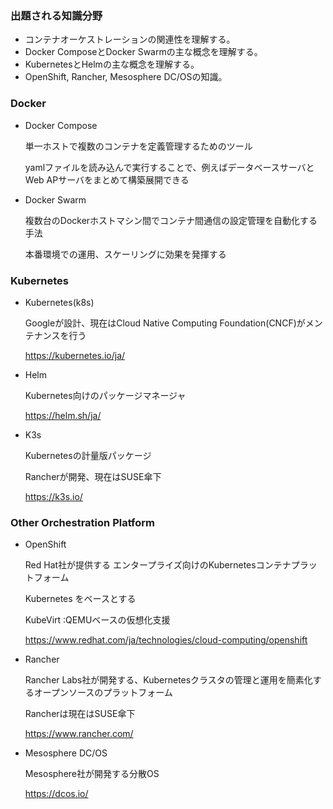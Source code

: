 ### 出題される知識分野
- コンテナオーケストレーションの関連性を理解する。
- Docker ComposeとDocker Swarmの主な概念を理解する。
- KubernetesとHelmの主な概念を理解する。
- OpenShift, Rancher, Mesosphere DC/OSの知識。


### Docker
- Docker Compose

  単一ホストで複数のコンテナを定義管理するためのツール

  yamlファイルを読み込んで実行することで、例えばデータベースサーバとWeb APサーバをまとめて構築展開できる

- Docker Swarm
  
  複数台のDockerホストマシン間でコンテナ間通信の設定管理を自動化する手法

  本番環境での運用、スケーリングに効果を発揮する

### Kubernetes
- Kubernetes(k8s)

  Googleが設計、現在はCloud Native Computing Foundation(CNCF)がメンテナンスを行う

  https://kubernetes.io/ja/

- Helm

  Kubernetes向けのパッケージマネージャ

  https://helm.sh/ja/

- K3s

  Kubernetesの計量版パッケージ

  Rancherが開発、現在はSUSE傘下

  https://k3s.io/

### Other Orchestration Platform
- OpenShift

  Red Hat社が提供する エンタープライズ向けのKubernetesコンテナプラットフォーム

  Kubernetes をベースとする

  KubeVirt :QEMUベースの仮想化支援

  https://www.redhat.com/ja/technologies/cloud-computing/openshift

- Rancher

  Rancher Labs社が開発する、Kubernetesクラスタの管理と運用を簡素化するオープンソースのプラットフォーム

  Rancherは現在はSUSE傘下

  https://www.rancher.com/

- Mesosphere DC/OS

  Mesosphere社が開発する分散OS

  https://dcos.io/
  